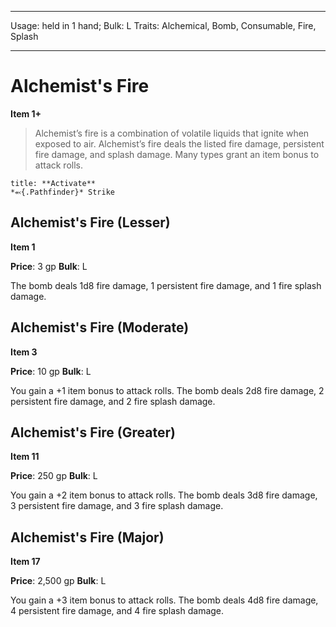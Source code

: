 
---
Usage: held in 1 hand;
Bulk: L
Traits: Alchemical, Bomb, Consumable, Fire, Splash

---

# Alchemist's Fire

**Item 1+**

> Alchemist’s fire is a combination of volatile liquids that ignite when exposed to air. Alchemist’s fire deals the listed fire damage, persistent fire damage, and splash damage. Many types grant an item bonus to attack rolls.

```ad-embed-ability
title: **Activate**
*⬻{.Pathfinder}* Strike 
```

## Alchemist's Fire (Lesser)

**Item 1**

**Price**: 3 gp
**Bulk**: L

The bomb deals 1d8 fire damage, 1 persistent fire damage, and 1 fire splash damage.

## Alchemist's Fire (Moderate)

**Item 3**

**Price**: 10 gp
**Bulk**: L

You gain a +1 item bonus to attack rolls. The bomb deals 2d8 fire damage, 2 persistent fire damage, and 2 fire splash damage.

## Alchemist's Fire (Greater)

**Item 11**

**Price**: 250 gp
**Bulk**: L

You gain a +2 item bonus to attack rolls. The bomb deals 3d8 fire damage, 3 persistent fire damage, and 3 fire splash damage.

## Alchemist's Fire (Major)

**Item 17**

**Price**: 2,500 gp
**Bulk**: L

You gain a +3 item bonus to attack rolls. The bomb deals 4d8 fire damage, 4 persistent fire damage, and 4 fire splash damage.
